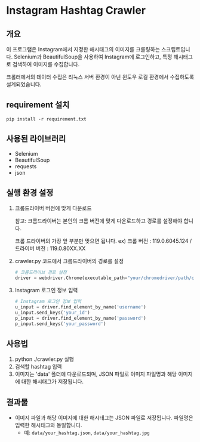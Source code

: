 # Instagram Hashtag Crawler

## 개요
이 프로그램은 Instagram에서 지정한 해시태그의 이미지를 크롤링하는 스크립트입니다. Selenium과 BeautifulSoup을 사용하여 Instagram에 로그인하고, 특정 해시태그로 검색하여 이미지를 수집합니다.

크롤러에서의 데이터 수집은 리눅스 서버 환경이 아닌 윈도우 로컬 환경에서 수집하도록 설계되었습니다.

## requirement 설치

    pip install -r requirement.txt
    
## 사용된 라이브러리
- Selenium
- BeautifulSoup
- requests
- json

## 실행 환경 설정
1. 크롬드라이버 버전에 맞게 다운로드

    참고: 크롬드라이버는 본인의 크롬 버전에 맞게 다운로드하고 경로를 설정해야 합니다.
   
    크롬 드라이버의 가장 앞 부분만 맞으면 됩니다. ex) 크롬 버전 : 119.0.6045.124 / 드라이버 버전 : 119.0.80XX.XX
   
3. crawler.py 코드에서 크롬드라이버의 경로를 설정
    ```python
    # 크롬드라이브 경로 설정
    driver = webdriver.Chrome(executable_path="your/chromedriver/path/chromedriver.exe")
    ```

4. Instagram 로그인 정보 입력
    ```python
    # Instagram 로그인 정보 입력
    u_input = driver.find_element_by_name('username')
    u_input.send_keys('your_id')
    p_input = driver.find_element_by_name('password')
    p_input.send_keys('your_password')
    ```

## 사용법
1. python ./crawler.py 실행
2. 검색할 hashtag 입력
3. 이미지는 'data' 폴더에 다운로드되며, JSON 파일로 이미지 파일명과 해당 이미지에 대한 해시태그가 저장됩니다.

## 결과물
- 이미지 파일과 해당 이미지에 대한 해시태그는 JSON 파일로 저장됩니다. 파일명은 입력한 해시태그와 동일합니다.
    - 예: `data/your_hashtag.json`, `data/your_hashtag.jpg`




